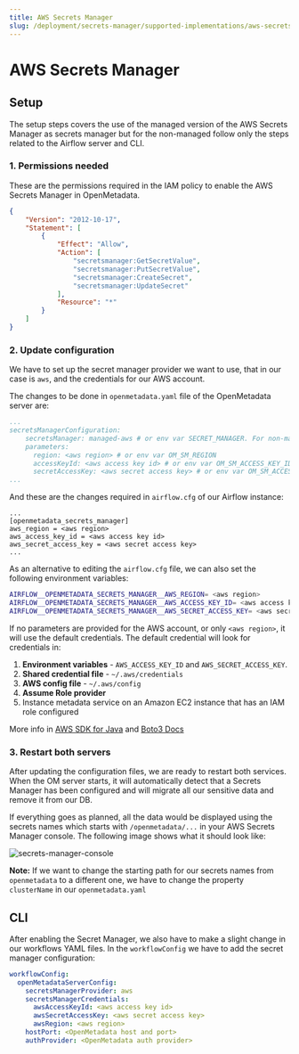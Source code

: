 ```yaml
---
title: AWS Secrets Manager
slug: /deployment/secrets-manager/supported-implementations/aws-secrets-manager
---
```


# AWS Secrets Manager

## Setup

The setup steps covers the use of the managed version of the AWS Secrets Manager as secrets manager but for the 
non-managed follow only the steps related to the Airflow server and CLI.

### 1. Permissions needed

These are the permissions required in the IAM policy to enable the AWS Secrets Manager in OpenMetadata.

```json
{
    "Version": "2012-10-17",
    "Statement": [
        {
            "Effect": "Allow",
            "Action": [
                "secretsmanager:GetSecretValue",
                "secretsmanager:PutSecretValue",
                "secretsmanager:CreateSecret",
                "secretsmanager:UpdateSecret"
            ],
            "Resource": "*"
        }
    ]
}
```

### 2. Update configuration

We have to set up the secret manager provider we want to use, that in our case is `aws`, and the credentials for our AWS 
account.

The changes to be done in `openmetadata.yaml` file of the OpenMetadata server are:

```yaml
...
secretsManagerConfiguration:
    secretsManager: managed-aws # or env var SECRET_MANAGER. For non-managed use 'aws'.
    parameters:
      region: <aws region> # or env var OM_SM_REGION
      accessKeyId: <aws access key id> # or env var OM_SM_ACCESS_KEY_ID
      secretAccessKey: <aws secret access key> # or env var OM_SM_ACCESS_KEY
...
```

And these are the changes required in `airflow.cfg` of our Airflow instance:

```properties
...
[openmetadata_secrets_manager]
aws_region = <aws region>
aws_access_key_id = <aws access key id>
aws_secret_access_key = <aws secret access key>
...
```

As an alternative to editing the `airflow.cfg` file, we can also set the following environment variables:

```bash
AIRFLOW__OPENMETADATA_SECRETS_MANAGER__AWS_REGION= <aws region>
AIRFLOW__OPENMETADATA_SECRETS_MANAGER__AWS_ACCESS_KEY_ID= <aws access key id>
AIRFLOW__OPENMETADATA_SECRETS_MANAGER__AWS_SECRET_ACCESS_KEY= <aws secret access key>
```

If no parameters are provided for the AWS account, or only `<aws region>`, it will use the default credentials. 
The default credential will look for credentials in:

1. **Environment variables** - `AWS_ACCESS_KEY_ID` and `AWS_SECRET_ACCESS_KEY`.
2. **Shared credential file** - `~/.aws/credentials`
3. **AWS config file** - `~/.aws/config`
4. **Assume Role provider**
5. Instance metadata service on an Amazon EC2 instance that has an IAM role configured

More info in [AWS SDK for Java](https://docs.aws.amazon.com/sdk-for-java/v1/developer-guide/credentials.html) and 
[Boto3 Docs](https://boto3.amazonaws.com/v1/documentation/api/latest/guide/credentials.html)

### 3. Restart both servers

After updating the configuration files, we are ready to restart both services. When the OM server starts, it will 
automatically detect that a Secrets Manager has been configured and will migrate all our sensitive data and remove it 
from our DB.

If everything goes as planned, all the data would be displayed using the secrets names which starts with 
`/openmetadata/...` in your AWS Secrets Manager console. The following image shows what it should look like:

<p/>
<Image src="/images/deployment/secrets-manager/supported-implementations/aws-secrets-manager/secrets-manager-console.png" alt="secrets-manager-console"/>
<p/>

**Note:** If we want to change the starting path for our secrets names from `openmetadata` to a different one, we have 
to change the property `clusterName` in our `openmetadata.yaml`

## CLI

After enabling the Secret Manager, we also have to make a slight change in our workflows YAML files. In the 
`workflowConfig` we have to add the secret manager configuration:

```yaml
workflowConfig:
  openMetadataServerConfig:
    secretsManagerProvider: aws
    secretsManagerCredentials:
      awsAccessKeyId: <aws access key id>
      awsSecretAccessKey: <aws secret access key>
      awsRegion: <aws region>
    hostPort: <OpenMetadata host and port>
    authProvider: <OpenMetadata auth provider>
```

